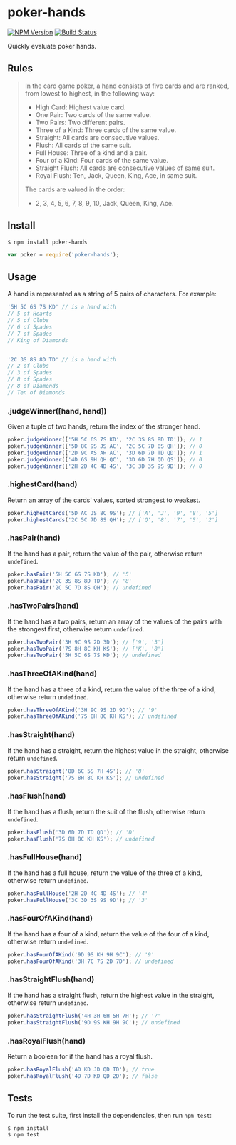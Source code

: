 # poker-hands

[![NPM Version](https://img.shields.io/npm/v/poker-hands.svg)](https://www.npmjs.com/package/poker-hands)
[![Build Status](https://travis-ci.org/dsernst/poker-hands.svg?branch=master)](https://travis-ci.org/dsernst/poker-hands)

Quickly evaluate poker hands.

## Rules

> In the card game poker, a hand consists of five cards and are ranked, from lowest to highest, in the following way:
>
> - High Card: Highest value card.
> - One Pair: Two cards of the same value.
> - Two Pairs: Two different pairs.
> - Three of a Kind: Three cards of the same value.
> - Straight: All cards are consecutive values.
> - Flush: All cards of the same suit.
> - Full House: Three of a kind and a pair.
> - Four of a Kind: Four cards of the same value.
> - Straight Flush: All cards are consecutive values of same suit.
> - Royal Flush: Ten, Jack, Queen, King, Ace, in same suit.
>
> The cards are valued in the order:
>
> - 2, 3, 4, 5, 6, 7, 8, 9, 10, Jack, Queen, King, Ace.

## Install

```
$ npm install poker-hands
```

```js
var poker = require('poker-hands');
```

## Usage

A hand is represented as a string of 5 pairs of characters. For example:

```js
'5H 5C 6S 7S KD' // is a hand with
// 5 of Hearts
// 5 of Clubs
// 6 of Spades
// 7 of Spades
// King of Diamonds


'2C 3S 8S 8D TD' // is a hand with
// 2 of Clubs
// 3 of Spades
// 8 of Spades
// 8 of Diamonds
// Ten of Diamonds
```

### .judgeWinner([hand, hand])
Given a tuple of two hands, return the index of the stronger hand.

```js
poker.judgeWinner(['5H 5C 6S 7S KD', '2C 3S 8S 8D TD']); // 1
poker.judgeWinner(['5D 8C 9S JS AC', '2C 5C 7D 8S QH']); // 0
poker.judgeWinner(['2D 9C AS AH AC', '3D 6D 7D TD QD']); // 1
poker.judgeWinner(['4D 6S 9H QH QC', '3D 6D 7H QD QS']); // 0
poker.judgeWinner(['2H 2D 4C 4D 4S', '3C 3D 3S 9S 9D']); // 0
```

### .highestCard(hand)
Return an array of the cards' values, sorted strongest to weakest.

```js
poker.highestCards('5D AC JS 8C 9S'); // ['A', 'J', '9', '8', '5']
poker.highestCards('2C 5C 7D 8S QH'); // ['Q', '8', '7', '5', '2']
```

### .hasPair(hand)
If the hand has a pair, return the value of the pair, otherwise return `undefined`.

```js
poker.hasPair('5H 5C 6S 7S KD'); // '5'
poker.hasPair('2C 3S 8S 8D TD'); // '8'
poker.hasPair('2C 5C 7D 8S QH'); // undefined
```

### .hasTwoPairs(hand)
If the hand has a two pairs, return an array of the values of the pairs with the strongest first, otherwise return `undefined`.

```js
poker.hasTwoPair('3H 9C 9S 2D 3D'); // ['9', '3']
poker.hasTwoPair('7S 8H 8C KH KS'); // ['K', '8']
poker.hasTwoPair('5H 5C 6S 7S KD'); // undefined
```

### .hasThreeOfAKind(hand)
If the hand has a three of a kind, return the value of the three of a kind, otherwise return `undefined`.

```js
poker.hasThreeOfAKind('3H 9C 9S 2D 9D'); // '9'
poker.hasThreeOfAKind('7S 8H 8C KH KS'); // undefined
```

### .hasStraight(hand)
If the hand has a straight, return the highest value in the straight, otherwise return `undefined`.

```js
poker.hasStraight('8D 6C 5S 7H 4S'); // '8'
poker.hasStraight('7S 8H 8C KH KS'); // undefined
```

### .hasFlush(hand)
If the hand has a flush, return the suit of the flush, otherwise return `undefined`.

```js
poker.hasFlush('3D 6D 7D TD QD'); // 'D'
poker.hasFlush('7S 8H 8C KH KS'); // undefined
```

### .hasFullHouse(hand)
If the hand has a full house, return the value of the three of a kind, otherwise return `undefined`.

```js
poker.hasFullHouse('2H 2D 4C 4D 4S'); // '4'
poker.hasFullHouse('3C 3D 3S 9S 9D'); // '3'
```

### .hasFourOfAKind(hand)
If the hand has a four of a kind, return the value of the four of a kind, otherwise return `undefined`.

```js
poker.hasFourOfAKind('9D 9S KH 9H 9C'); // '9'
poker.hasFourOfAKind('3H 7C 7S 2D 7D'); // undefined
```

### .hasStraightFlush(hand)
If the hand has a straight flush, return the highest value in the straight, otherwise return `undefined`.

```js
poker.hasStraightFlush('4H 3H 6H 5H 7H'); // '7'
poker.hasStraightFlush('9D 9S KH 9H 9C'); // undefined
```

### .hasRoyalFlush(hand)
Return a boolean for if the hand has a royal flush.

```js
poker.hasRoyalFlush('AD KD JD QD TD'); // true
poker.hasRoyalFlush('4D 7D KD QD 2D'); // false
```

## Tests

To run the test suite, first install the dependencies, then run `npm test`:

```
$ npm install
$ npm test
```
